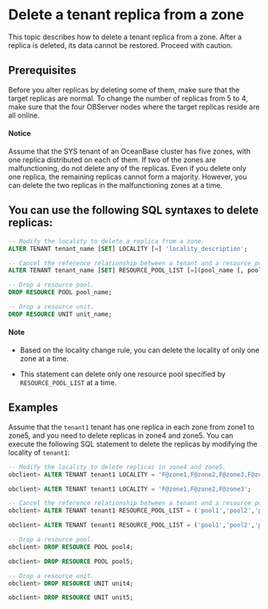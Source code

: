 # Delete a tenant replica from a zone

This topic describes how to delete a tenant replica from a zone. After a replica is deleted, its data cannot be restored. Proceed with caution.

## Prerequisites

Before you alter replicas by deleting some of them, make sure that the target replicas are normal. To change the number of replicas from 5 to 4, make sure that the four OBServer nodes where the target replicas reside are all online.

<main id="notice" type='notice'>
    <h4>Notice</h4>
    <p>Assume that the SYS tenant of an OceanBase cluster has five zones, with one replica distributed on each of them. If two of the zones are malfunctioning, do not delete any of the replicas. Even if you delete only one replica, the remaining replicas cannot form a majority. However, you can delete the two replicas in the malfunctioning zones at a time. </p>
</main>

## You can use the following SQL syntaxes to delete replicas:

```sql
-- Modify the locality to delete a replica from a zone.
ALTER TENANT tenant_name [SET] LOCALITY [=] 'locality_description';

-- Cancel the reference relationship between a tenant and a resource pool.
ALTER TENANT tenant_name [SET] RESOURCE_POOL_LIST [=](pool_name [, pool_name...]) ;

-- Drop a resource pool.
DROP RESOURCE POOL pool_name;

-- Drop a resource unit.
DROP RESOURCE UNIT unit_name;
```

<main id="notice" type='explain'>
    <h4>Note</h4>
    <ul>
    <li>
    <p>Based on the locality change rule, you can delete the locality of only one zone at a time. </p>
    </li>
    <li>
    <p>This statement can delete only one resource pool specified by <code>RESOURCE_POOL_LIST</code> at a time. </p>
    </li>
    </ul>
</main>

## Examples

Assume that the `tenant1` tenant has one replica in each zone from zone1 to zone5, and you need to delete replicas in zone4 and zone5. You can execute the following SQL statement to delete the replicas by modifying the locality of `tenant1`:

```sql
-- Modify the locality to delete replicas in zone4 and zone5.
obclient> ALTER TENANT tenant1 LOCALITY = 'F@zone1,F@zone2,F@zone3,F@zone4';

obclient> ALTER TENANT tenant1 LOCALITY = 'F@zone1,F@zone2,F@zone3';

-- Cancel the reference relationship between a tenant and a resource pool.
obclient> ALTER TENANT tenant1 RESOURCE_POOL_LIST = ('pool1','pool2','pool3','pool4');

obclient> ALTER TENANT tenant1 RESOURCE_POOL_LIST = ('pool1','pool2','pool3');

-- Drop a resource pool.
obclient> DROP RESOURCE POOL pool4;

obclient> DROP RESOURCE POOL pool5;

-- Drop a resource unit.
obclient> DROP RESOURCE UNIT unit4;

obclient> DROP RESOURCE UNIT unit5;
```
